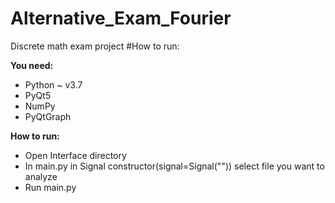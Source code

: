 # Alternative_Exam_Fourier
Discrete math exam project
#How to run:

**You need:**
- Python ~ v3.7
- PyQt5
- NumPy
- PyQtGraph

**How to run:**
- Open Interface directory
- In main.py in Signal constructor(signal=Signal("<Your file>")) select file you want to analyze
- Run main.py


